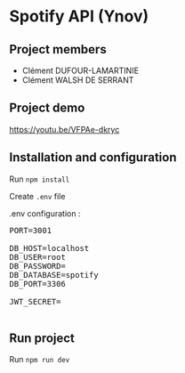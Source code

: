 # Spotify API (Ynov)

## Project members

- Clément DUFOUR-LAMARTINIE
- Clément WALSH DE SERRANT

## Project demo

https://youtu.be/VFPAe-dkryc

## Installation and configuration

Run `npm install`

Create `.env` file

.env configuration :

 <pre>
PORT=3001

DB_HOST=localhost
DB_USER=root
DB_PASSWORD=
DB_DATABASE=spotify
DB_PORT=3306

JWT_SECRET=
 </pre>

## Run project

Run `npm run dev`
